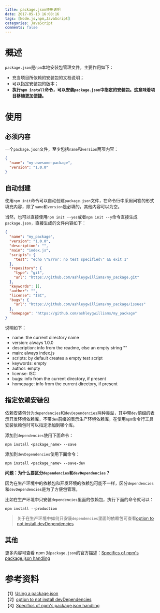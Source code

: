 ```yaml
---
title: package.json使用说明
date: 2017-05-13 16:08:16
tags: [Node.js,npm,JavaScript]
categories: JavaScript
comments: false
---
```


# 概述

`package.json`是`npm`本地安装包管理文件，主要作用如下：   

- 充当项目所依赖的安装包的文档说明；   
- 可以指定安装包的版本；   
- **执行`npm install`命令，可以安装`package.json`中指定的安装包。这意味着项目移植更加便捷。**   

# 使用

## 必须内容

一个`package.json`文件，至少包括`name`和`version`两项内容：   

```json
{
  "name": "my-awesome-package",
  "version": "1.0.0"
}
```

## 自动创建

使用`npm init`命令可以自动创建`package.json`文件，在命令行中采用问答的形式填充内容，除了`name`和`version`是必填的，其他内容可以为空。   

当然，也可以直接使用`npm init --yes`或者`npm init --y`命令直接生成`package.json`，直接生成的文件内容如下：   

```json
{
  "name": "my_package",
  "version": "1.0.0",
  "description": "",
  "main": "index.js",
  "scripts": {
    "test": "echo \"Error: no test specified\" && exit 1"
  },
  "repository": {
    "type": "git",
    "url": "https://github.com/ashleygwilliams/my_package.git"
  },
  "keywords": [],
  "author": "",
  "license": "ISC",
  "bugs": {
    "url": "https://github.com/ashleygwilliams/my_package/issues"
  },
  "homepage": "https://github.com/ashleygwilliams/my_package"
}
```

说明如下：   
- name: the current directory name
- version: always 1.0.0
- description: info from the readme, else an empty string ""
- main: always index.js
- scripts: by default creates a empty test script
- keywords: empty
- author: empty
- license: ISC
- bugs: info from the current directory, if present
- homepage: info from the current directory, if present


## 指定依赖安装包

依赖安装包分为`dependencies`和`devDependencies`两种类型，其中带`dev`前缀的表示开发环境依赖库，不带`dev`前缀的表示生产环境依赖库，在使用`npm`命令行工具安装依赖包时可以指定添加到哪个库。   

添加到`dependencies`使用下面命令：

```bazaar
npm install <package_name> --save
```

添加到`devDependencies`使用下面命令：

```bazaar
npm install <package_name> --save-dev
```

**问题：为什么要区分`dependencies`和`devDependencies`？**   

因为在生产环境中的依赖包和开发环境的依赖包可能不一样，区分`dependencies`和`devDependencies`是为了方便包管理。   

比如在生产环境中只安装`dependencies`里面的依赖包，执行下面的命令就可以：   

```bazaar
npm install --production
```

> 关于在生产环境中如何只安装`dependencies`里面的依赖包可查看[option to not install devDependencies](https://github.com/npm/npm/issues/1434)   

## 其他

更多内容可查看 npm 对`package.json`的官方描述：[Specifics of npm's package.json handling](https://docs.npmjs.com/files/package.json)   

# 参考资料

【1】[Using a package.json](https://docs.npmjs.com/getting-started/using-a-package.json)   
【2】[option to not install devDependencies](https://github.com/npm/npm/issues/1434)   
【3】[Specifics of npm's package.json handling](https://docs.npmjs.com/files/package.json)   
